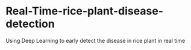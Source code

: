 # Real-Time-rice-plant-disease-detection
Using Deep Learning to early detect the disease in rice plant in real time
